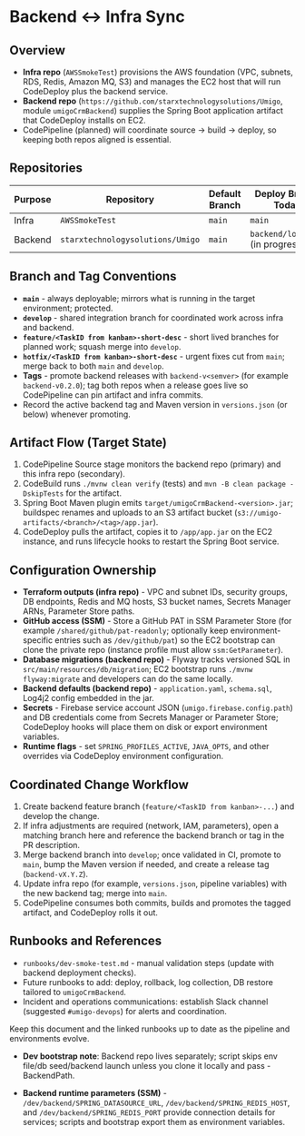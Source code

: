 # Backend <-> Infra Sync

## Overview
- **Infra repo** (`AWSSmokeTest`) provisions the AWS foundation (VPC, subnets, RDS, Redis, Amazon MQ, S3) and manages the EC2 host that will run CodeDeploy plus the backend service.
- **Backend repo** (`https://github.com/starxtechnologysolutions/Umigo`, module `umigoCrmBackend`) supplies the Spring Boot application artifact that CodeDeploy installs on EC2.
- CodePipeline (planned) will coordinate source -> build -> deploy, so keeping both repos aligned is essential.

## Repositories
| Purpose | Repository | Default Branch | Deploy Branch Today |
|---------|------------|----------------|---------------------|
| Infra | `AWSSmokeTest` | `main` | `main` |
| Backend | `starxtechnologysolutions/Umigo` | `main` | `backend/loginCRM` (in progress) |

## Branch and Tag Conventions
- **`main`** - always deployable; mirrors what is running in the target environment; protected.
- **`develop`** - shared integration branch for coordinated work across infra and backend.
- **`feature/<TaskID from kanban>-short-desc`** - short lived branches for planned work; squash merge into `develop`.
- **`hotfix/<TaskID from kanban>-short-desc`** - urgent fixes cut from `main`; merge back to both `main` and `develop`.
- **Tags** - promote backend releases with `backend-v<semver>` (for example `backend-v0.2.0`); tag both repos when a release goes live so CodePipeline can pin artifact and infra commits.
- Record the active backend tag and Maven version in `versions.json` (or below) whenever promoting.

## Artifact Flow (Target State)
1. CodePipeline Source stage monitors the backend repo (primary) and this infra repo (secondary).
2. CodeBuild runs `./mvnw clean verify` (tests) and `mvn -B clean package -DskipTests` for the artifact.
3. Spring Boot Maven plugin emits `target/umigoCrmBackend-<version>.jar`; buildspec renames and uploads to an S3 artifact bucket (`s3://umigo-artifacts/<branch>/<tag>/app.jar`).
4. CodeDeploy pulls the artifact, copies it to `/app/app.jar` on the EC2 instance, and runs lifecycle hooks to restart the Spring Boot service.

## Configuration Ownership
- **Terraform outputs (infra repo)** - VPC and subnet IDs, security groups, DB endpoints, Redis and MQ hosts, S3 bucket names, Secrets Manager ARNs, Parameter Store paths.
- **GitHub access (SSM)** - Store a GitHub PAT in SSM Parameter Store (for example `/shared/github/pat-readonly`; optionally keep environment-specific entries such as `/dev/github/pat`) so the EC2 bootstrap can clone the private repo (instance profile must allow `ssm:GetParameter`).
- **Database migrations (backend repo)** - Flyway tracks versioned SQL in `src/main/resources/db/migration`; EC2 bootstrap runs `./mvnw flyway:migrate` and developers can do the same locally.
- **Backend defaults (backend repo)** - `application.yaml`, `schema.sql`, Log4j2 config embedded in the jar.
- **Secrets** - Firebase service account JSON (`umigo.firebase.config.path`) and DB credentials come from Secrets Manager or Parameter Store; CodeDeploy hooks will place them on disk or export environment variables.
- **Runtime flags** - set `SPRING_PROFILES_ACTIVE`, `JAVA_OPTS`, and other overrides via CodeDeploy environment configuration.

## Coordinated Change Workflow
1. Create backend feature branch (`feature/<TaskID from kanban>-...`) and develop the change.
2. If infra adjustments are required (network, IAM, parameters), open a matching branch here and reference the backend branch or tag in the PR description.
3. Merge backend branch into `develop`; once validated in CI, promote to `main`, bump the Maven version if needed, and create a release tag (`backend-vX.Y.Z`).
4. Update infra repo (for example, `versions.json`, pipeline variables) with the new backend tag; merge into `main`.
5. CodePipeline consumes both commits, builds and promotes the tagged artifact, and CodeDeploy rolls it out.

## Runbooks and References
- `runbooks/dev-smoke-test.md` - manual validation steps (update with backend deployment checks).
- Future runbooks to add: deploy, rollback, log collection, DB restore tailored to `umigoCrmBackend`.
- Incident and operations communications: establish Slack channel (suggested `#umigo-devops`) for alerts and coordination.

Keep this document and the linked runbooks up to date as the pipeline and environments evolve.






- **Dev bootstrap note**: Backend repo lives separately; script skips env file/db seed/backend launch unless you clone it locally and pass -BackendPath.


- **Backend runtime parameters (SSM)** - `/dev/backend/SPRING_DATASOURCE_URL`, `/dev/backend/SPRING_REDIS_HOST`, and `/dev/backend/SPRING_REDIS_PORT` provide connection details for services; scripts and bootstrap export them as environment variables.
